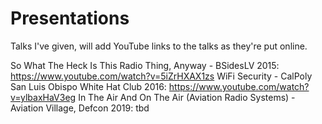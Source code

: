 # Presentations
Talks I've given, will add YouTube links to the talks as they're put online.

So What The Heck Is This Radio Thing, Anyway - BSidesLV 2015: https://www.youtube.com/watch?v=5iZrHXAX1zs
WiFi Security - CalPoly San Luis Obispo White Hat Club 2016: https://www.youtube.com/watch?v=ylbaxHaV3eg
In The Air And On The Air (Aviation Radio Systems) - Aviation Village, Defcon 2019: tbd
